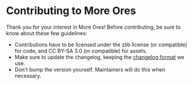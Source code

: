 # Contributing to More Ores

Thank you for your interest in More Ores! Before contributing,
be sure to know about these few guidelines:

- Contributions have to be licensed under the zlib license (or compatible)
  for code, and CC BY-SA 3.0 (or compatible) for assets.
- Make sure to update the changelog, keeping the
  [changelog format](http://keepachangelog.com/en/1.0.0/) we use.
- Don't bump the version yourself. Maintainers will do this when necessary.
